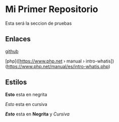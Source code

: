 # Mi Primer Repositorio
Esta será la seccion de pruebas

## Enlaces 
[github](https://github.com/)

[php]([https://www.php.net › manual › intro-whatis])(https://www.php.net/manual/es/intro-whatis.php)

## Estilos
**Esto** esta en negrita


*Esto* esta en cursiva


***Esto*** esta en **Negrita** y *Cursiva*  


